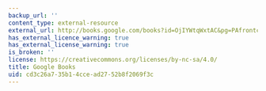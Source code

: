 ```yaml
---
backup_url: ''
content_type: external-resource
external_url: http://books.google.com/books?id=OjIYWtqWxtAC&pg=PAfrontcover
has_external_licence_warning: true
has_external_license_warning: true
is_broken: ''
license: https://creativecommons.org/licenses/by-nc-sa/4.0/
title: Google Books
uid: cd3c26a7-35b1-4cce-ad27-52b8f2069f3c
---
```

